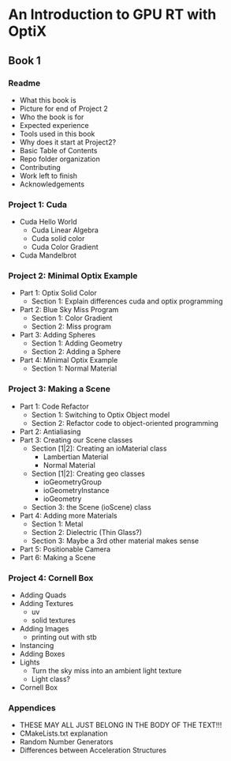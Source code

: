 # An Introduction to GPU RT with OptiX #

## Book 1 ##

### Readme ###
- What this book is
- Picture for end of Project 2
- Who the book is for
- Expected experience
- Tools used in this book
- Why does it start at Project2?
- Basic Table of Contents
- Repo folder organization
- Contributing
- Work left to finish
- Acknowledgements

### Project 1: Cuda ###
- Cuda Hello World
  - Cuda Linear Algebra
  - Cuda solid color
  - Cuda Color Gradient
- Cuda Mandelbrot

### Project 2: Minimal Optix Example ###
- Part 1: Optix Solid Color
  - Section 1: Explain differences cuda and optix programming
- Part 2: Blue Sky Miss Program
  - Section 1: Color Gradient
  - Section 2: Miss program
- Part 3: Adding Spheres
  - Section 1: Adding Geometry
  - Section 2: Adding a Sphere
- Part 4: Minimal Optix Example
  - Section 1: Normal Material

### Project 3: Making a Scene ###
- Part 1: Code Refactor
  - Section 1: Switching to Optix Object model
  - Section 2: Refactor code to object-oriented programming
- Part 2: Antialiasing
- Part 3: Creating our Scene classes
  - Section [1|2]: Creating an ioMaterial class
    - Lambertian Material
    - Normal Material
  - Section [1|2]: Creating geo classes
    - ioGeometryGroup
    - ioGeometryInstance
    - ioGeometry
  - Section 3: the Scene (ioScene) class
- Part 4: Adding more Materials
  - Section 1: Metal
  - Section 2: Dielectric (Thin Glass?)
  - Section 3: Maybe a 3rd other material makes sense
- Part 5: Positionable Camera
- Part 6: Making a Scene

### Project 4: Cornell Box ###
- Adding Quads
- Adding Textures
  - uv
  - solid textures
- Adding Images
  - printing out with stb
- Instancing
- Adding Boxes
- Lights
  - Turn the sky miss into an ambient light texture
  - Light class?
- Cornell Box

### Appendices ###
- THESE MAY ALL JUST BELONG IN THE BODY OF THE TEXT!!!
- CMakeLists.txt explanation
- Random Number Generators
- Differences between Acceleration Structures